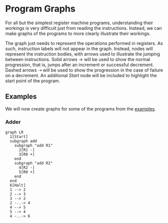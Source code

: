 # Program Graphs

For all but the simplest register machine programs, understanding their workings is very difficult just from reading the instructions. Instead, we can make graphs of the programs to more clearly illustrate their workings.

The graph just needs to represent the operations performed in registers. As such, instruction labels will not appear in the graph. Instead, nodes will represent the instruction bodies, with arrows used to illustrate the jumping between instructions. Solid arrows $\rightarrow$ will be used to show the normal progression, that is, jumps after an increment or successful decrement. Dashed arrows $\dashrightarrow$ will be used to show the progression in the case of failure on a decrement. An additional $Start$ node will be included to highlight the start point of the program.

## Examples

We will now create graphs for some of the programs from the [examples](../examples/programs.md).

### Adder

```mermaid
graph LR
  1[Start]
  subgraph add
    subgraph "add R1"
      2[R1 -]
      3[R0 +]
    end
    subgraph "add R2"
      4[R2 -]
      5[R0 +]
    end
  end
  6[Halt]
  1 --> 2
  2 --> 3
  3 --> 2
  2 -..-> 4
  4 --> 5
  5 --> 4
  4 -..-> 6
```


